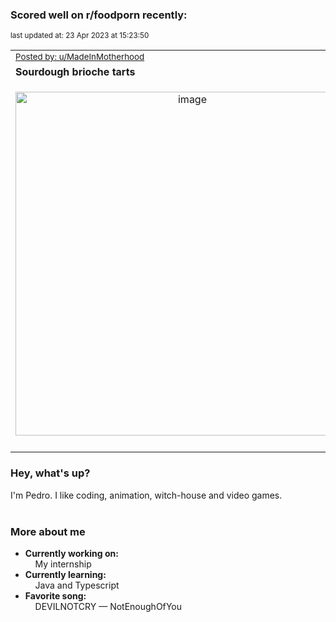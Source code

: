 ### Scored well on r/foodporn recently:

<p align="left"><sub>last updated at: 23 Apr 2023 at 15:23:50</sub></p>

|   |
| --- |
| <sub>[Posted by: u/MadeInMotherhood][source]</sub> |
| **Sourdough brioche tarts** | 
|<p align="center"> <img alt="image" src="https://i.redd.it/rcyfnx8ofiva1.jpg" width="550" /> </p>|
|   |

### Hey, what's up?

I'm Pedro. I like coding, animation, witch-house and video games.<br><br>

### More about me
- **Currently working on:**  
&nbsp;&nbsp;&nbsp;&nbsp;My internship
- **Currently learning:**  
&nbsp;&nbsp;&nbsp;&nbsp;Java and Typescript
- **Favorite song:**  
&nbsp;&nbsp;&nbsp;&nbsp;DEVILNOTCRY — NotEnoughOfYou<br><br>

  



  
  
  
[linkedin]: https://linkedin.com/in/pedro-h-r-gomes-8a487b14a/
[gmail]: mailto:pilique11@gmail.com
[source]: https://reddit.com/r/FoodPorn/comments/12vclc3/sourdough_brioche_tarts/
[redditAPI]: https://www.reddit.com/dev/api/